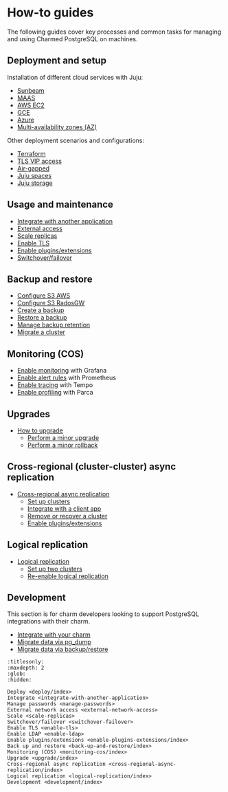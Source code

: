 # How-to guides

The following guides cover key processes and common tasks for managing and using Charmed PostgreSQL on machines.

## Deployment and setup

Installation of different cloud services with Juju:
* [Sunbeam]
* [MAAS]
* [AWS EC2]
* [GCE]
* [Azure]
* [Multi-availability zones (AZ)][Multi-AZ]

Other deployment scenarios and configurations:
* [Terraform]
* [TLS VIP access]
* [Air-gapped]
* [Juju spaces]
* [Juju storage]

## Usage and maintenance

* [Integrate with another application]
* [External access]
* [Scale replicas]
* [Enable TLS]
* [Enable plugins/extensions]
* [Switchover/failover]

## Backup and restore
* [Configure S3 AWS]
* [Configure S3 RadosGW]
* [Create a backup]
* [Restore a backup]
* [Manage backup retention]
* [Migrate a cluster]

## Monitoring (COS)

* [Enable monitoring] with Grafana
* [Enable alert rules] with Prometheus
* [Enable tracing] with Tempo
* [Enable profiling] with Parca

## Upgrades
* [How to upgrade]
    * [Perform a minor upgrade]
    * [Perform a minor rollback]

## Cross-regional (cluster-cluster) async replication

* [Cross-regional async replication]
    * [Set up clusters]
    * [Integrate with a client app]
    * [Remove or recover a cluster]
    * [Enable plugins/extensions]

## Logical replication
* [Logical replication]
    * [Set up two clusters]
    * [Re-enable logical replication]

## Development

This section is for charm developers looking to support PostgreSQL integrations with their charm.

* [Integrate with your charm]
* [Migrate data via pg_dump]
* [Migrate data via backup/restore]

<!--Links-->

[Sunbeam]: /how-to/deploy/sunbeam
[MAAS]: /how-to/deploy/maas
[AWS EC2]: /how-to/deploy/aws-ec2
[GCE]: /how-to/deploy/gce
[Azure]: /how-to/deploy/azure
[Multi-AZ]: /how-to/deploy/multi-az
[TLS VIP access]: /how-to/deploy/tls-vip-access
[Juju spaces]: /how-to/deploy/juju-spaces
[Terraform]: /how-to/deploy/terraform
[Air-gapped]: /how-to/deploy/air-gapped
[Juju storage]: /how-to/deploy/juju-storage

[Integrate with another application]: /how-to/integrate-with-another-application
[External access]: /how-to/external-network-access
[Scale replicas]: /how-to/scale-replicas
[Enable TLS]: /how-to/enable-tls
[Switchover/failover]: /how-to/switchover-failover

[Configure S3 AWS]: /how-to/back-up-and-restore/configure-s3-aws
[Configure S3 RadosGW]: /how-to/back-up-and-restore/configure-s3-radosgw
[Create a backup]: /how-to/back-up-and-restore/create-a-backup
[Restore a backup]: /how-to/back-up-and-restore/restore-a-backup
[Manage backup retention]: /how-to/back-up-and-restore/manage-backup-retention
[Migrate a cluster]: /how-to/back-up-and-restore/migrate-a-cluster

[Enable monitoring]: /how-to/monitoring-cos/enable-monitoring
[Enable alert rules]: /how-to/monitoring-cos/enable-alert-rules
[Enable tracing]: /how-to/monitoring-cos/enable-tracing
[Enable profiling]: /how-to/monitoring-cos/enable-profiling

[How to upgrade]: /how-to/upgrade/index
[Perform a minor upgrade]: /how-to/upgrade/minor-upgrade
[Perform a minor rollback]: /how-to/upgrade/minor-rollback

[Cross-regional async replication]: /how-to/cross-regional-async-replication/index
[Set up clusters]: /how-to/cross-regional-async-replication/set-up-clusters
[Integrate with a client app]: /how-to/cross-regional-async-replication/integrate-with-a-client-app
[Remove or recover a cluster]: /how-to/cross-regional-async-replication/remove-or-recover-a-cluster
[Enable plugins/extensions]: /how-to/enable-plugins-extensions/index

[Logical replication]: /how-to/logical-replication/index
[Set up two clusters]: /how-to/logical-replication/set-up-clusters
[Re-enable logical replication]: /how-to/logical-replication/re-enable

[Integrate with your charm]: /how-to/development/integrate-with-your-charm
[Migrate data via pg_dump]: /how-to/development/migrate-data-via-pg-dump
[Migrate data via backup/restore]: /how-to/development/migrate-data-via-backup-restore


```{toctree}
:titlesonly:
:maxdepth: 2
:glob:
:hidden:

Deploy <deploy/index>
Integrate <integrate-with-another-application>
Manage passwords <manage-passwords>
External network access <external-network-access>
Scale <scale-replicas>
Switchover/failover <switchover-failover>
Enable TLS <enable-tls>
Enable LDAP <enable-ldap>
Enable plugins/extensions <enable-plugins-extensions/index>
Back up and restore <back-up-and-restore/index>
Monitoring (COS) <monitoring-cos/index>
Upgrade <upgrade/index>
Cross-regional async replication <cross-regional-async-replication/index>
Logical replication <logical-replication/index>
Development <development/index>

